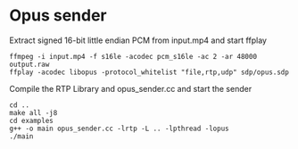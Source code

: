 

# Opus sender

Extract signed 16-bit little endian PCM from input.mp4 and start ffplay

```
ffmpeg -i input.mp4 -f s16le -acodec pcm_s16le -ac 2 -ar 48000 output.raw
ffplay -acodec libopus -protocol_whitelist "file,rtp,udp" sdp/opus.sdp
```

Compile the RTP Library and opus_sender.cc and start the sender

```
cd ..
make all -j8
cd examples
g++ -o main opus_sender.cc -lrtp -L .. -lpthread -lopus
./main
```

